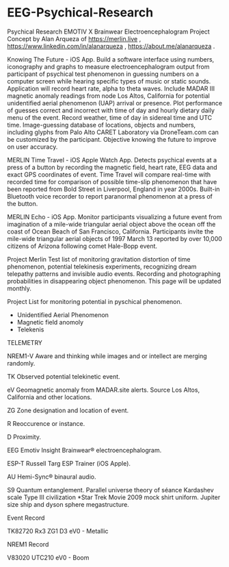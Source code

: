 # EEG-Psychical-Research
Psychical Research EMOTIV X Brainwear Electroencephalogram
Project Concept by Alan Arqueza of https://merlin.live , 
https://www.linkedin.com/in/alanarqueza , https://about.me/alanarqueza .

Knowing The Future - iOS App. Build a software interface using numbers, iconography and graphs to measure electroencephalogram output from participant of psychical test phenomenon in guessing numbers on a computer screen while hearing specific types of music or static sounds. Application will record heart rate, alpha to theta waves. Include MADAR III magnetic anomaly readings from node Los Altos, California for potential unidentified aerial phenomenon (UAP) arrival or presence. Plot performance of guesses correct and incorrect with time of day and hourly dietary daily menu of the event. Record weather, time of day in sidereal time and UTC time.  Image-guessing database of locations, objects and numbers, including glyphs from Palo Alto CARET Laboratory via DroneTeam.com can be customized by the participant. Objective knowing the future to improve on user accuracy.


MERLIN Time Travel - iOS Apple Watch App. Detects psychical events at a press of a button by recording the magnetic field, heart rate, EEG data and exact GPS coordinates of event. Time Travel will compare real-time with recorded time for comparison of possible time-slip phenomenon that have been reported from Bold Street in Liverpool, England in year 2000s. Built-in Bluetooth voice recorder to report paranormal phenomenon at a press of the button.

MERLIN Echo - iOS App. Monitor participants visualizing a future event from imagination of a mile-wide triangular aerial object above the ocean off the coast of Ocean Beach of San Francisco, California. Participants invite the mile-wide triangular aerial objects of 1997 March 13 reported by over 10,000 citizens of Arizona following comet Hale-Bopp event. 

Project Merlin Test list of monitoring gravitation distortion of time phenomenon, potential telekinesis experiments, recognizing dream telepathy patterns and invisible audio events. Recording and photographing probabilities in disappearing object phenomenon. This page will be updated monthly.

Project List for monitoring potential in pyschical phenomenon.
- Unidentified Aerial Phenomenon
- Magnetic field anomoly
- Telekenis




TELEMETRY

NREM1-V Aware and thinking while images and or intellect are merging randomly.

TK Observed potential telekinetic event.

eV Geomagnetic anomaly from MADAR.site alerts. Source Los Altos, California and other locations.

ZG Zone designation and location of event.

R Reoccurence or instance.

D Proximity.

EEG Emotiv Insight Brainwear® electroencephalogram.

ESP-T Russell Targ ESP Trainer (iOS Apple).

AU Hemi-Sync® binaural audio.

S9 Quantum entanglement. Parallel universe theory of séance Kardashev scale Type III civilization *Star Trek Movie 2009 mock shirt uniform. Jupiter size ship and dyson sphere megastructure.




Event Record

TK82720 Rx3 ZG1 D3 eV0 - Metallic

NREM1 Record

V83020 UTC210 eV0 - Boom



